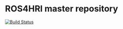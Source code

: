 ROS4HRI master repository
=========================

[![Build Status](https://travis-ci.com/ros4hri/ros4hri.svg?branch=master)](https://travis-ci.com/ros4hri/ros4hri)

